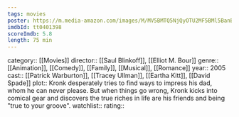 ```yaml
---
tags: movies
poster: https://m.media-amazon.com/images/M/MV5BMTQ5NjQyOTU2MF5BMl5BanBnXkFtZTcwOTU0NjMzMQ@@._V1_SX300.jpg
imdbId: tt0401398
scoreImdb: 5.8
length: 75 min
---
```


category:: [[Movies]]
director:: [[Saul Blinkoff]], [[Elliot M. Bour]]
genre:: [[Animation]], [[Comedy]], [[Family]], [[Musical]], [[Romance]]
year:: 2005
cast:: [[Patrick Warburton]], [[Tracey Ullman]], [[Eartha Kitt]], [[David Spade]]
plot:: Kronk desperately tries to find ways to impress his dad, whom he can never please. But when things go wrong, Kronk kicks into comical gear and discovers the true riches in life are his friends and being "true to your groove".
watchlist::
rating::
